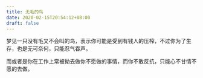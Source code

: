 ```yaml
---
title: 无毛的鸟
date: 2020-02-15T20:54:12+08:00
draft: false
---
```


梦见一只没有毛又不会叫的鸟，表示你可能是受到有钱人的压榨，不过你为了生存，也是无可奈何，只能忍气吞声。

而或者是你在工作上常被拗去做你不愿做的事情，而你不敢反抗，只能心不甘情不愿的去做。

